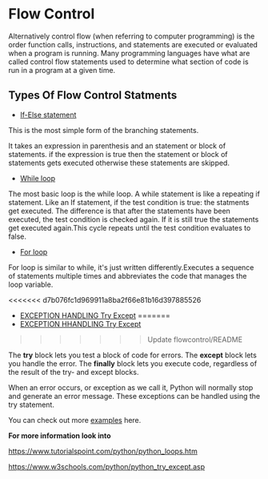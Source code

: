 # Flow Control

Alternatively  control flow (when referring to computer programming) is the order function calls, instructions, and statements are executed or evaluated when a program is running. Many programming languages have what are called control flow statements used to determine what section of code is run in a program at a given time.

## Types Of Flow Control Statments

 * [If-Else statement](./ifelse.md)

 This is the most simple form of the branching statements.

It takes an expression in parenthesis and an statement or block of statements. if the expression is true then the statement or block of statements gets executed otherwise these statements are skipped.

*  [While loop](./while.md)

  The most basic loop is the while loop. A while statement is like a repeating if statement. Like an If statement, if the test condition is true: the statments get executed. The difference is that after the statements have been executed, the test condition is checked again. If it is still true the statements get executed again.This cycle repeats until the test condition evaluates to false.

*  [For loop](./for.md)

  For loop is similar to while, it's just written differently.Executes a sequence of statements multiple times and abbreviates the code that manages the loop variable.

<<<<<<< d7b076fc1d969911a8ba2f66e81b16d397885526
*  [EXCEPTION HANDLING Try Except](./tryExcept.md)
=======
*  [EXCEPTION HHANDLING Try Except](./tryExcept.md)
>>>>>>> Update flowcontrol/README

  The **try** block lets you test a block of code for errors.
  The **except** block lets you handle the error.
  The **finally** block lets you execute code, regardless of the result of the try- and except blocks.

  When an error occurs, or exception as we call it, Python will normally stop and generate an error message.
  These exceptions can be handled using the try statement.


  You can check out more [examples](./examples) here.


**For more information look into**

https://www.tutorialspoint.com/python/python_loops.htm

https://www.w3schools.com/python/python_try_except.asp
